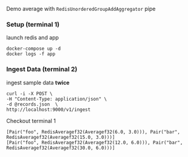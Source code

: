 Demo average with `RedisUnorderedGroupAddAggregator` pipe
### Setup (terminal 1)
launch redis and app
```
docker-compose up -d
docker logs -f app
```
### Ingest Data (terminal 2)
ingest sample data **twice**
```
curl -i -X POST \
-H "Content-Type: application/json" \
-d @records.json  \
http://localhost:9000/v1/ingest
```
Checkout terminal 1
```
[Pair("foo", RedisAveragef32(Averagef32(6.0, 3.0))), Pair("bar", RedisAveragef32(Averagef32(15.0, 3.0)))]
[Pair("foo", RedisAveragef32(Averagef32(12.0, 6.0))), Pair("bar", RedisAveragef32(Averagef32(30.0, 6.0)))]
```
